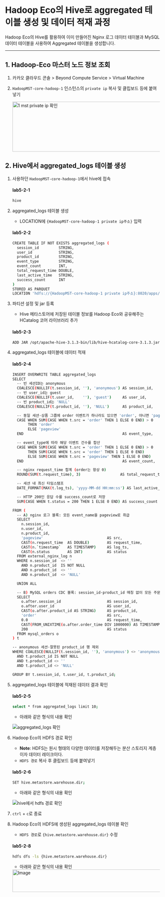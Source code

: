 # Hadoop Eco의 Hive로 aggregated 테이블 생성 및 데이터 적재 과정

Hadoop Eco의 Hive를 활용하여 이미 만들어진 Nginx 로그 데이터 테이블과 MySQL 데이터 테이블을 사용하여 Aggregated 테이블을 생성합니다.

---
## 1. Hadoop-Eco 마스터 노드 정보 조회

1. 카카오 클라우드 콘솔 > Beyond Compute Service > Virtual Machine
2. `HadoopMST-core-hadoop-1` 인스턴스의 `private ip` 복사 및 클립보드 등에 붙여넣기

    <img width="1596" height="162" alt="1  mst private ip 확인" src="https://github.com/user-attachments/assets/e4e8b0b8-3b30-42fa-ac67-4b8ff9f4c600" />

## 2. Hive에서 aggregated_logs 테이블 생성

1. 사용하던 `HadoopMST-core-hadoop-1`에서 hive에 접속

    #### **lab5-2-1**

    ```bash
    hive
    ```  

2. aggregated_logs 테이블 생성

    - LOCATION에 `{HadoopMST-core-hadoop-1 private ip주소}` 입력

    #### **lab5-2-2**

    ```bash
    CREATE TABLE IF NOT EXISTS aggregated_logs (
      session_id         STRING,
      user_id            STRING,
      product_id         STRING,
      event_type         STRING,
      event_count        INT,
      total_request_time DOUBLE,
      last_active_time   STRING,
      success_count      INT
    )
    STORED AS PARQUET
    LOCATION 'hdfs://{HadoopMST-core-hadoop-1 private ip주소}:8020/apps/hive/warehouse/aggregated_logs/';
    ```

3. 파티션 설정 및 jar 등록

    - Hive 메타스토어에 저장된 테이블 정보를 Hadoop Eco와 공유해주는 HCatalog 코어 라이브러리 추가 

    #### **lab5-2-3**

    ```bash
    ADD JAR /opt/apache-hive-3.1.3-bin/lib/hive-hcatalog-core-3.1.3.jar;
    ```

4. aggregated_logs 테이블에 데이터 적재

    #### **lab5-2-4**

    ```bash
    INSERT OVERWRITE TABLE aggregated_logs
    SELECT
      -- 빈 세션ID는 anonymous
      COALESCE(NULLIF(t.session_id, ''), 'anonymous') AS session_id,
      -- 빈 user_id는 guest
      COALESCE(NULLIF(t.user_id,    ''), 'guest')     AS user_id,
      -- 빈 product_id는 'NULL'
      COALESCE(NULLIF(t.product_id, ''), 'NULL')      AS product_id,
    
      -- 동일 세션·상품 그룹에 order 이벤트가 하나라도 있으면 'order', 아니면 'pageview'
      CASE WHEN SUM(CASE WHEN t.src = 'order' THEN 1 ELSE 0 END) > 0
           THEN 'order'
           ELSE 'pageview'
      END                                             AS event_type,
    
      -- event_type에 따라 해당 이벤트 건수를 합산
      CASE WHEN SUM(CASE WHEN t.src = 'order' THEN 1 ELSE 0 END) > 0
           THEN SUM(CASE WHEN t.src = 'order' THEN 1 ELSE 0 END)
           ELSE SUM(CASE WHEN t.src = 'pageview' THEN 1 ELSE 0 END)
      END                                             AS event_count,
    
      -- nginx request_time 합계 (order는 항상 0)
      ROUND(SUM(t.request_time), 3)                  AS total_request_time,
    
      -- 세션 내 최신 타임스탬프
      DATE_FORMAT(MAX(t.log_ts), 'yyyy-MM-dd HH:mm:ss') AS last_active_time,
    
      -- HTTP 200인 응답 수를 success_count로 저장
      SUM(CASE WHEN t.status = 200 THEN 1 ELSE 0 END) AS success_count
    
    FROM (
      -- A) nginx 로그 블록: 모든 event_name을 pageview로 취급
      SELECT
        n.session_id,
        n.user_id,
        n.product_id,
        'pageview'                             AS src,
        CAST(n.request_time  AS DOUBLE)        AS request_time,
        CAST(n.`timestamp`   AS TIMESTAMP)     AS log_ts,
        CAST(n.status        AS INT)           AS status
      FROM external_nginx_log n
      WHERE n.session_id  <> ''
        AND n.product_id  IS NOT NULL
        AND n.product_id  <> ''
        AND n.product_id  <> 'NULL'
    
      UNION ALL
    
      -- B) MySQL orders CDC 블록: session_id·product_id 매칭 없이 모든 주문 포함
      SELECT
        o.after.session_id                     AS session_id,
        o.after.user_id                        AS user_id,
        CAST(o.after.product_id AS STRING)     AS product_id,
        'order'                                AS src,
        0.0                                    AS request_time,
        CAST(FROM_UNIXTIME(o.after.order_time DIV 1000000) AS TIMESTAMP) AS log_ts,
        200                                    AS status
      FROM mysql_orders o
    ) t
    
    -- anonymous 세션·잘못된 product_id 행 제외
    WHERE COALESCE(NULLIF(t.session_id, ''), 'anonymous') <> 'anonymous'
      AND t.product_id IS NOT NULL
      AND t.product_id <> ''
      AND t.product_id <> 'NULL'
    
    GROUP BY t.session_id, t.user_id, t.product_id;
    ```

5. aggregated_logs 테이블에 적재된 데이터 결과 확인

    #### **lab5-2-5**

    ```bash
    select * from aggregated_logs limit 10;
    ```

    - 아래와 같은 형식의 내용 확인
   
    ![aggregated_logs 확인](https://github.com/user-attachments/assets/971fac03-b72e-47e2-b8e4-6e9bde95205b)

6. Hadoop Eco의 HDFS 경로 확인

    - **Note**: HDFS는 원시 형태의 다양한 데이터를 저장해두는 분산 스토리지 계층이자 데이터 레이크이다.
    - `HDFS 경로` 복사 후 클립보드 등에 붙여넣기

    #### **lab5-2-6**

    ```bash
    SET hive.metastore.warehouse.dir;
    ```

    - 아래와 같은 형식의 내용 확인

    ![hive에서 hdfs 경로 확인](https://github.com/user-attachments/assets/5f3fd033-491c-461e-a283-4d8ee892e1c8)

7. `ctrl` + `c`로 종료

8. Hadoop Eco의 HDFS에 생성된 aggregated_logs 테이블 확인

    - `HDFS 경로`로 `{hive.metastore.warehouse.dir}` 수정

    #### **lab5-2-8**

    ```bash
    hdfs dfs -ls {hive.metastore.warehouse.dir}
    ```

    - 아래와 같은 형식의 내용 확인

    <img width="1500" height="73" alt="Image" src="https://github.com/user-attachments/assets/8770eb63-5550-497a-a596-bf26b25edd8e" />



